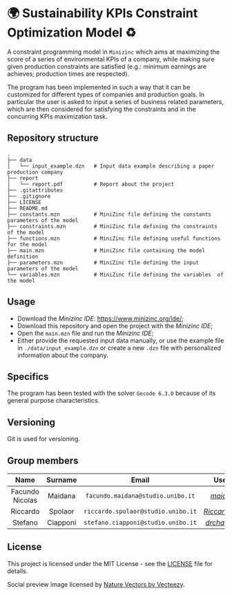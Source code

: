 # :earth_africa: Sustainability KPIs Constraint Optimization Model :recycle:
A constraint programming model in `Minizinc` which aims at maximizing the score of a series of environmental KPIs of a company, while making sure given production constraints are satisfied (e.g.: minimum  earnings are achieves; production times are respected).

The program has been implemented in such a way that it can be customized for different types of companies and production goals.
In particular the user is asked to input a series of business related parameters, which are then considered for satisfying the constraints and in the concurring KPIs maximization task. 

## Repository structure

    .
    ├── data
    │   └── input_example.dzn   # Input data example describing a paper production company
    ├── report                       
    │   └── report.pdf          # Report about the project 
    ├── .gitattributes
    ├── .gitignore
    ├── LICENSE
    ├── README.md
    ├── constants.mzn           # MiniZinc file defining the constants parameters of the model 
    ├── constraints.mzn         # MiniZinc file defining the constraints of the model
    ├── functions.mzn           # MiniZinc file defining useful functions for the model
    ├── main.mzn                # MiniZinc file containing the model definition
    ├── parameters.mzn          # MiniZinc file defining the input parameters of the model
    └── variables.mzn           # MiniZinc file defining the variables  of the model

## Usage
* Download the *Minizinc IDE*: https://www.minizinc.org/ide/;
* Download this repository and open the project with the *Minizinc IDE*;
* Open the `main.mzn` file and run the *Minizinc IDE*;
* Either provide the requested input data manually, or use the example file in `./data/input_example.dzn` or create a new `.dzn` file with personalized information about the company.

## Specifics
The program has been tested with the solver `Gecode 6.3.0` because of its general purpose characteristics.

## Versioning

Git is used for versioning.

## Group members

|  Name           |  Surname  |     Email                           |    Username                                             |
| :-------------: | :-------: | :---------------------------------: | :-----------------------------------------------------: |
| Facundo Nicolas | Maidana   | `facundo.maidana@studio.unibo.it`   | [_maidacundo_](https://github.com/maidacundo)           |
| Riccardo        | Spolaor   | `riccardo.spolaor@studio.unibo.it`  | [_RiccardoSpolaor_](https://github.com/RiccardoSpolaor) |
| Stefano         | Ciapponi  | `stefano.ciapponi@studio.unibo.it`  | [_drchapman-17_](https://github.com/drchapman-17)       |

## License

This project is licensed under the MIT License - see the [LICENSE](LICENSE) file for details.

Social preview image licensed by [Nature Vectors by Vecteezy](https://www.vecteezy.com/free-vector/nature).
